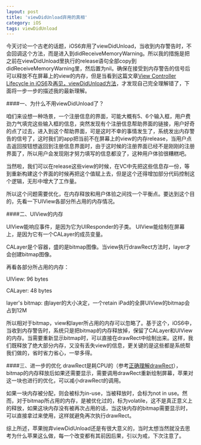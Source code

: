 ```yaml
---
layout: post
title: 'viewDidUnload弃用的真相'
category: iOS
tags: viewDidUnload
---
```


今天讨论一个古老的话题，iOS6弃用了viewDidUnload，当收到内存警告时，不会回调这个方法，而是进入到didReceiveMemoryWarning。所以我的措施是把之前在viewDidUnload里执行的release语句全部copy到didReceiveMemoryWarning里，然后置为nil。确保在接受到内存警告的信号后可以释放不在屏幕上的view的内存，但是当看到这篇文章[View Controller Lifecycle in iOS6](http://stablekernel.com/blog/view-controller-lifecycle-in-ios6/)及[再见，viewDidUnload方法](http://blog.devtang.com/blog/2013/05/18/goodbye-viewdidunload/)，才发现自己完全理解错了，下面将一步一步的描述我的最新理解。

####一、为什么不用viewDidUnload了？

咱们来设想一种场景，一个注册信息的界面，可能大概有5、6个输入框，用户费劲力气填完这些输入框的信息，突然发现有个注册信息帮助界面的链接，用户好奇的点了过去，进入到这个帮助界面，可是这时不幸的事情发生了，系统发出内存警告的信号了，这时我们的app把当前不在屏幕上的view的内存release，当用户点击返回按钮想返回到注册信息界面时，由于这时候的注册界面已经不是刚刚的注册界面了，所以用户会发现刚才努力填写的信息都没了，这种用户体验很糟糕吧。
   
当然啦，我们可以在release这些view的时候，在VC中先把这些信息存一份，等到重新构建这个界面的时候再把这个值赋上去，但是这个还得增加部分代码控制这个逻辑，无形中增大了工作量。

所以这个问题需要优化，在内存释放和用户体验之间找一个平衡点。要达到这个目的，先看一下UIView各部分所占用的内存情况。

####二、UIView的内存
   
UIView能响应事件，是因为它为UIResponder的子类。
UIView能绘制在屏幕上，是因为它有一个CALayer的成员变量。

CALayer是个容器，盛的是bitmap图像。当view执行drawRect方法时，layer才会创建bitmap图像。

再看各部分所占用的内存：
	
UIView: 96 bytes

CALayer: 48 bytes

layer's bitmap: 由layer的大小决定，一个retain iPad的全屏UIView的bitmap会占到12M

所以相对于bitmap，view和layer所占用的内存可以忽略了。基于这个，iOS6中，当收到内存警告时，系统只是把bitmap的内存释放掉，保留了CALayer和UIView的内存。当需要重新显示bitmap时，可以直接在drawRect中绘制出来。这样，我们既释放了绝大部分内存，又没有丢失view的信息，更关键的是这些都是系统帮我们做的，省时省力省心，一举多得。  
   
####三、进一步的优化
drawRect是耗CPU的（参考[正确理解drawRect](http://denggang0828.github.io/正确理解drawRect/)），bitmap的内存释放后如果还需要显示，需要调用drawRect重新绘制屏幕，苹果对这一块也进行的优化，可以减小drawRect的调用。   

如果一块内存被分配，则会被标为in-use，当被释放时，会标为not in use。然而，对于bitmap所占用的内存，是被优化过的，标为volatile，这不是真正意义上的释放，如果这块内存没有被再次占用的话，当这块内存的bitmap需要显示时，可以直接拿过来使用，这样就避免再次执行drawRect。

综上所述，苹果抛弃viewDidUnload还是有很大意义的，当时太想当然就没去思考为什么苹果这么做，每一个改变都有其前因后果，引以为戒，下次注意了。
